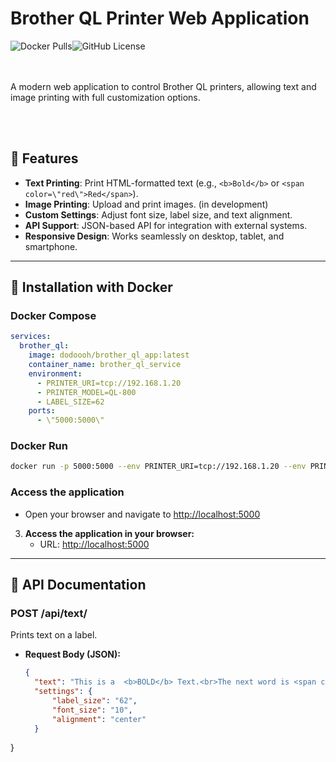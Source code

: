 # Brother QL Printer Web Application
![Docker Pulls](https://img.shields.io/docker/pulls/dodoooh/brother_ql_app)![GitHub License](https://img.shields.io/github/license/dodoooh/brother_ql_app)

<br><br>
A modern web application to control Brother QL printers, allowing text and image printing with full customization options.
</div>
<br><br>

## 🍓 Features

- **Text Printing**: Print HTML-formatted text (e.g., `<b>Bold</b>` or `<span color=\"red\">Red</span>`).
- **Image Printing**: Upload and print images. (in development)
- **Custom Settings**: Adjust font size, label size, and text alignment.
- **API Support**: JSON-based API for integration with external systems.
- **Responsive Design**: Works seamlessly on desktop, tablet, and smartphone.

---

## 🚀 Installation with Docker

### Docker Compose
```yaml
services:
  brother_ql:
    image: dodoooh/brother_ql_app:latest
    container_name: brother_ql_service
    environment:
      - PRINTER_URI=tcp://192.168.1.20
      - PRINTER_MODEL=QL-800
      - LABEL_SIZE=62
    ports:
      - \"5000:5000\"
```

### Docker Run
```bash
docker run -p 5000:5000 --env PRINTER_URI=tcp://192.168.1.20 --env PRINTER_MODEL=QL-800 --env LABEL_SIZE=62 dodoooh/brother_ql_app:latest
```

### Access the application
- Open your browser and navigate to [http://localhost:5000](http://localhost:5000)



3. **Access the application in your browser:**
   - URL: [http://localhost:5000](http://localhost:5000)

---

## 📔 API Documentation

### **POST /api/text/**
Prints text on a label.

- **Request Body (JSON):**
  ```json
  {
    "text": "This is a  <b>BOLD</b> Text.<br>The next word is <span color=\"red\">red</span>.",
    "settings": {
        "label_size": "62",
        "font_size": "10",
        "alignment": "center"
    }
}
  ```